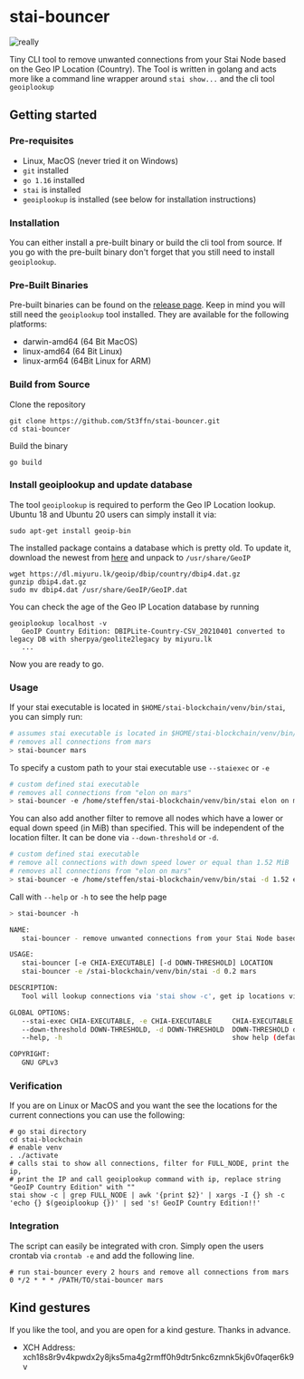 # stai-bouncer

![really](https://media.giphy.com/media/5fBH6zf7l8bxukYh74Q/giphy.gif)

Tiny CLI tool to remove unwanted connections from your Stai Node based on the Geo IP Location (Country). 
The Tool is written in golang and acts more like a command line wrapper around `stai show...`
and the cli tool `geoiplookup`

## Getting started

### Pre-requisites

- Linux, MacOS (never tried it on Windows)
- `git` installed
- `go 1.16` installed
- `stai` is installed
- `geoiplookup` is installed (see below for installation instructions)

### Installation 

You can either install a pre-built binary or build the cli tool from source. 
If you go with the pre-built binary don't forget that you still need to install `geoiplookup`.

### Pre-Built Binaries

Pre-built binaries can be found on the [release page](https://github.com/St3ffn/stai-bouncer/releases).
Keep in mind you will still need the `geoiplookup` tool installed.
They are available for the following platforms:

- darwin-amd64 (64 Bit MacOS)
- linux-amd64 (64 Bit Linux)
- linux-arm64 (64Bit Linux for ARM)

### Build from Source

Clone the repository

```shell
git clone https://github.com/St3ffn/stai-bouncer.git
cd stai-bouncer
```

Build the binary

```shell
go build
```

### Install geoiplookup and update database

The tool `geoiplookup` is required to perform the Geo IP Location lookup.
Ubuntu 18 and Ubuntu 20 users can simply install it via:

```shell
sudo apt-get install geoip-bin
```

The installed package contains a database which is pretty old. 
To update it, download the newest from [here](https://dl.miyuru.lk/geoip/dbip/country/dbip4.dat.gz)
and unpack to `/usr/share/GeoIP`

```shell
wget https://dl.miyuru.lk/geoip/dbip/country/dbip4.dat.gz
gunzip dbip4.dat.gz
sudo mv dbip4.dat /usr/share/GeoIP/GeoIP.dat
```

You can check the age of the Geo IP Location database by running
```shell
geoiplookup localhost -v
   GeoIP Country Edition: DBIPLite-Country-CSV_20210401 converted to legacy DB with sherpya/geolite2legacy by miyuru.lk
   ...
```
Now you are ready to go.

### Usage

If your stai executable is located in `$HOME/stai-blockchain/venv/bin/stai`, you can simply run:
```bash
# assumes stai executable is located in $HOME/stai-blockchain/venv/bin/stai
# removes all connections from mars
> stai-bouncer mars
```
To specify a custom path to your stai executable use `--staiexec` or `-e`
```bash
# custom defined stai executable
# removes all connections from "elon on mars"
> stai-bouncer -e /home/steffen/stai-blockchain/venv/bin/stai elon on mars
```
You can also add another filter to remove all nodes which have a lower or equal down speed (in MiB) than specified. 
This will be independent of the location filter. It can be done via `--down-threshold` or `-d`.
```bash
# custom defined stai executable
# remove all connections with down speed lower or equal than 1.52 MiB
# removes all connections from "elon on mars"
> stai-bouncer -e /home/steffen/stai-blockchain/venv/bin/stai -d 1.52 elon on mars
```
Call with `--help` or `-h` to see the help page 
```bash
> stai-bouncer -h

NAME:
   stai-bouncer - remove unwanted connections from your Stai Node based on Geo IP Location.

USAGE:
   stai-bouncer [-e CHIA-EXECUTABLE] [-d DOWN-THRESHOLD] LOCATION
   stai-bouncer -e /stai-blockchain/venv/bin/stai -d 0.2 mars

DESCRIPTION:
   Tool will lookup connections via 'stai show -c', get ip locations via geoiplookup and remove nodes from specified LOCATION via 'stai show -r'

GLOBAL OPTIONS:
   --stai-exec CHIA-EXECUTABLE, -e CHIA-EXECUTABLE     CHIA-EXECUTABLE. normally located inside the bin folder of your venv directory (default: $HOME/stai-blockchain/venv/bin/stai)
   --down-threshold DOWN-THRESHOLD, -d DOWN-THRESHOLD  DOWN-THRESHOLD defines the additional filter for minimal down speed in MiB for filtering. (default: not active)
   --help, -h                                          show help (default: false)

COPYRIGHT:
   GNU GPLv3

```

### Verification

If you are on Linux or MacOS and you want the see the locations for the current connections you can use the following:

```shell
# go stai directory
cd stai-blockchain
# enable venv
. ./activate
# calls stai to show all connections, filter for FULL_NODE, print the ip, 
# print the IP and call geoiplookup command with ip, replace string "GeoIP Country Edition" with ""
stai show -c | grep FULL_NODE | awk '{print $2}' | xargs -I {} sh -c 'echo {} $(geoiplookup {})' | sed 's! GeoIP Country Edition!!'
```

### Integration

The script can easily be integrated with cron. Simply open the users crontab via `crontab -e` and add the following line.

```shell
# run stai-bouncer every 2 hours and remove all connections from mars
0 */2 * * * /PATH/TO/stai-bouncer mars
```

## Kind gestures

If you like the tool, and you are open for a kind gesture. Thanks in advance. 

- XCH Address: xch18s8r9v4kpwdx2y8jks5ma4g2rmff0h9dtr5nkc6zmnk5kj6v0faqer6k9v

